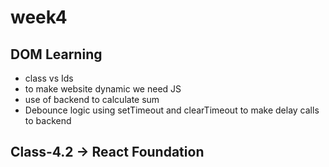 # week4

## DOM Learning

- class vs Ids
- to make website dynamic we need JS
- use of backend to calculate sum
- Debounce logic using setTimeout and clearTimeout to make delay calls to backend

## Class-4.2 -> React Foundation
